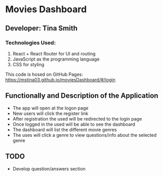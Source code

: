 # Movies Dashboard 

## Developer: Tina Smith

### Technologies Used: 
1. React + React Router for UI and routing
2. JavaScript as the programming language
3. CSS for styling

This code is hosed on GitHub Pages: https://mstina03.github.io/moviesDashboard/#/login


## Functionally and Description of the Application 

* The app will open at the logon page
* New users will click the register link
* After registration the used will be redirected to the login page 
* Once logged in the used will be able to see the dashboard 
* The dashboard will list the different movie genres
* The uses will click a genre to view questions/info about the selected genre


## TODO
* Develop question/answers section